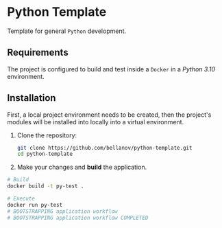 # Python Template

Template for general `Python` development.

## Requirements

The project is configured to build and test inside a `Docker` in a _Python 3.10_ environment.

## Installation

First, a local project environment needs to be created, then the project's modules will be installed into locally into a virtual environment.

1. Clone the repository:

   ```sh
   git clone https://github.com/bellanov/python-template.git
   cd python-template
   ```

1. Make your changes and **build** the application.

```sh
# Build
docker build -t py-test .

# Execute
docker run py-test
# BOOTSTRAPPING application workflow
# BOOTSTRAPPING application workflow COMPLETED
```
